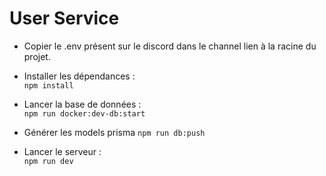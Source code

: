 # User Service

- Copier le .env présent sur le discord dans le channel lien à la racine du projet.

- Installer les dépendances :  
```npm install```

- Lancer la base de données :  
```npm run docker:dev-db:start```

- Générer les models prisma
```npm run db:push```

- Lancer le serveur :  
```npm run dev```